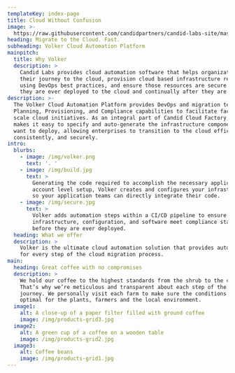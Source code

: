 ```yaml
---
templateKey: index-page
title: Cloud Without Confusion
image: >-
  https://raw.githubusercontent.com/candidpartners/candid-labs-site/master/static/img/dapper.jpg
heading: Migrate to the Cloud. Fast.
subheading: Volker Cloud Automation Platform
mainpitch:
  title: Why Volker
  description: >
    Candid Labs provides cloud automation software that helps organizations plan
    their journey to the cloud, provision cloud based infrastructure resources
    using DevOps best practices, and ensure those resources are secure before
    they are ever deployed to the cloud and continually after they are deployed.
description: >-
  The Volker Cloud Automation Platform provides DevOps and migration teams with
  Planning, Provisioning, and Compliance capabilities to facilitate factory
  scale cloud initiatives. As an integral part of Candid Cloud Factory, Volker
  makes it easy to specify and auto-generate the infrastructure components you
  want to deploy, allowing enterprises to transition to the cloud efficiently,
  consistently, and securely.
intro:
  blurbs:
    - image: /img/volker.png
      text: '. '
    - image: /img/build.jpg
      text: >
        Generating the code required to accomplish the necessary application and
        account level setup, Volker creates and configures your infrastructure,
        so your application teams can directly integrate their code.
    - image: /img/secure.jpg
      text: >
        Volker adds automation steps within a CI/CD pipeline to ensure the
        infrastructure, configuration, and software meet compliance standards
        before they are ever deployed.
  heading: What we offer
  description: >
    Volker is the ultimate cloud automation solution that provides automation
    for every step of the cloud migration process.
main:
  heading: Great coffee with no compromises
  description: >
    We hold our coffee to the highest standards from the shrub to the cup.
    That’s why we’re meticulous and transparent about each step of the coffee’s
    journey. We personally visit each farm to make sure the conditions are
    optimal for the plants, farmers and the local environment.
  image1:
    alt: A close-up of a paper filter filled with ground coffee
    image: /img/products-grid3.jpg
  image2:
    alt: A green cup of a coffee on a wooden table
    image: /img/products-grid2.jpg
  image3:
    alt: Coffee beans
    image: /img/products-grid1.jpg
---
```


